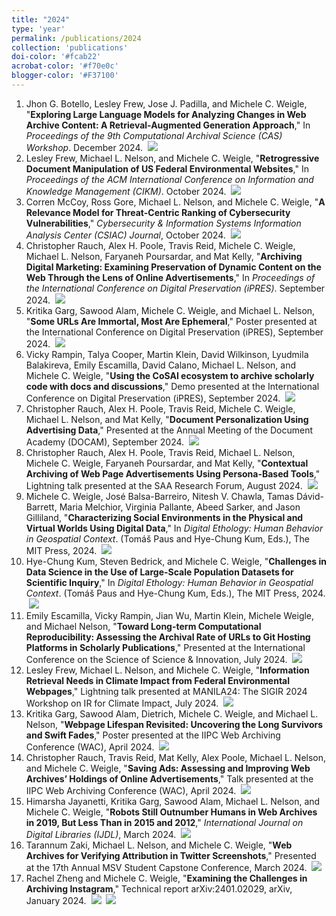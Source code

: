 ```yaml
---
title: "2024"
type: 'year'
permalink: /publications/2024
collection: 'publications'
doi-color: '#fcab22'
acrobat-color: '#f70e0c'
blogger-color: '#F37100'
---
```

1. Jhon G. Botello, Lesley Frew, Jose J. Padilla, and Michele C. Weigle, "**Exploring Large Language Models for Analyzing Changes in Web Archive Content: A Retrieval-Augmented Generation Approach**," In *Proceedings of the 9th Computational Archival Science (CAS) Workshop*. December 2024. &nbsp;<a href='/publications/bibtex#botello-cas24' target='_blank' class='btn btn--mcwbibtex'><img src='../images/BibTeX_logo-16px-high.png'/></a>
1. Lesley Frew, Michael L. Nelson, and Michele C. Weigle, "**Retrogressive Document Manipulation of US Federal Environmental Websites**," In *Proceedings of the ACM International Conference on Information and Knowledge Management (CIKM)*. October 2024. <a href='https://dx.doi.org/10.1145/3627673.3679988' target='_blank'><i class='ai ai-fw ai-doi' style='color: {{ page.doi-color }}'></i></a> <a href='https://dl.acm.org/doi/pdf/10.1145/3627673.3679988' target='_blank'><i class='fas fa-solid fa-file-pdf' style='color: {{ page.acrobat-color }}'></i></a> &nbsp;<a href='/publications/bibtex#frew-cikm24' target='_blank' class='btn btn--mcwbibtex'><img src='../images/BibTeX_logo-16px-high.png'/></a>
1. Corren McCoy, Ross Gore, Michael L. Nelson, and Michele C. Weigle, "**A Relevance Model for Threat-Centric Ranking of Cybersecurity Vulnerabilities**," *Cybersecurity & Information Systems Information Analysis Center (CSIAC) Journal*, October 2024. <a href='https://csiac.dtic.mil/articles/a-relevance-model-for-threat-centric-ranking-of-cybersecurity-vulnerabilities/' target='_blank'><i class='fas fa-fw fa-link'></i></a> &nbsp;<a href='/publications/bibtex#mccoy-csiac24' target='_blank' class='btn btn--mcwbibtex'><img src='../images/BibTeX_logo-16px-high.png'/></a>
1. Christopher Rauch, Alex H. Poole, Travis Reid, Michele C. Weigle, Michael L. Nelson, Faryaneh Poursardar, and Mat Kelly, "**Archiving Digital Marketing: Examining Preservation of Dynamic Content on the Web Through the Lens of Online Advertisements**," In *Proceedings of the International Conference on Digital Preservation (iPRES)*. September 2024. &nbsp;<a href='/publications/bibtex#rauch-ipres24' target='_blank' class='btn btn--mcwbibtex'><img src='../images/BibTeX_logo-16px-high.png'/></a>
1. Kritika Garg, Sawood Alam, Michele C. Weigle, and Michael L. Nelson, "**Some URLs Are Immortal, Most Are Ephemeral**," Poster presented at the International Conference on Digital Preservation (iPRES), September 2024. &nbsp;<a href='/publications/bibtex#garg-ipres24' target='_blank' class='btn btn--mcwbibtex'><img src='../images/BibTeX_logo-16px-high.png'/></a>
1. Vicky Rampin, Talya Cooper, Martin Klein, David Wilkinson, Lyudmila Balakireva, Emily Escamilla, David Calano, Michael L. Nelson, and Michele C. Weigle, "**Using the CoSAI ecosystem to archive scholarly code with docs and discussions**," Demo presented at the International Conference on Digital Preservation (iPRES), September 2024. &nbsp;<a href='/publications/bibtex#rampin-ipres24' target='_blank' class='btn btn--mcwbibtex'><img src='../images/BibTeX_logo-16px-high.png'/></a>
1. Christopher Rauch, Alex H. Poole, Travis Reid, Michele C. Weigle, Michael L. Nelson, and Mat Kelly, "**Document Personalization Using Advertising Data**," Presented at the Annual Meeting of the Document Academy (DOCAM), September 2024. &nbsp;<a href='/publications/bibtex#rauch-docam24' target='_blank' class='btn btn--mcwbibtex'><img src='../images/BibTeX_logo-16px-high.png'/></a>
1. Christopher Rauch, Alex H. Poole, Travis Reid, Michael L. Nelson, Michele C. Weigle, Faryaneh Poursardar, and Mat Kelly, "**Contextual Archiving of Web Page Advertisements Using Persona-Based Tools**," Lightning talk presented at the SAA Research Forum, August 2024. &nbsp;<a href='/publications/bibtex#rauch-saa24' target='_blank' class='btn btn--mcwbibtex'><img src='../images/BibTeX_logo-16px-high.png'/></a>
1. Michele C. Weigle, José Balsa-Barreiro, Nitesh V. Chawla, Tamas Dávid-Barrett, Maria Melchior, Virginia Pallante, Abeed Sarker, and Jason Gilliland, "**Characterizing Social Environments in the Physical and Virtual Worlds Using Digital Data**," In *Digital Ethology: Human Behavior in Geospatial Context*. (Tomáš Paus and Hye-Chung Kum, Eds.), The MIT Press, 2024. <a href='https://dx.doi.org/10.7551/mitpress/15532.003.0008' target='_blank'><i class='ai ai-fw ai-doi' style='color: {{ page.doi-color }}'></i></a> <a href='https://direct.mit.edu/book/chapter-pdf/2458077/c003000_9780262378840.pdf' target='_blank'><i class='fas fa-solid fa-file-pdf' style='color: {{ page.acrobat-color }}'></i></a> &nbsp;<a href='/publications/bibtex#social-env-ethology-book' target='_blank' class='btn btn--mcwbibtex'><img src='../images/BibTeX_logo-16px-high.png'/></a>
1. Hye-Chung Kum, Steven Bedrick, and Michele C. Weigle, "**Challenges in Data Science in the Use of Large-Scale Population Datasets for Scientific Inquiry**," In *Digital Ethology: Human Behavior in Geospatial Context*. (Tomáš Paus and Hye-Chung Kum, Eds.), The MIT Press, 2024. <a href='https://dx.doi.org/10.7551/mitpress/15532.003.0019' target='_blank'><i class='ai ai-fw ai-doi' style='color: {{ page.doi-color }}'></i></a> <a href='https://direct.mit.edu/book/chapter-pdf/2458093/c010400_9780262378840.pdf' target='_blank'><i class='fas fa-solid fa-file-pdf' style='color: {{ page.acrobat-color }}'></i></a> &nbsp;<a href='/publications/bibtex#data-sci-ethology-book' target='_blank' class='btn btn--mcwbibtex'><img src='../images/BibTeX_logo-16px-high.png'/></a>
1. Emily Escamilla, Vicky Rampin, Jian Wu, Martin Klein, Michele Weigle, and Michael Nelson, "**Toward Long-term Computational Reproducibility: Assessing the Archival Rate of URLs to Git Hosting Platforms in Scholarly Publications**," Presented at the International Conference on the Science of Science & Innovation, July 2024. &nbsp;<a href='/publications/bibtex#escamilla-icssi24' target='_blank' class='btn btn--mcwbibtex'><img src='../images/BibTeX_logo-16px-high.png'/></a>
1. Lesley Frew, Michael L. Nelson, and Michele C. Weigle, "**Information Retrieval Needs in Climate Impact from Federal Environmental Webpages**," Lightning talk presented at MANILA24: The SIGIR 2024 Workshop on IR for Climate Impact, July 2024. &nbsp;<a href='/publications/bibtex#frew-manila24' target='_blank' class='btn btn--mcwbibtex'><img src='../images/BibTeX_logo-16px-high.png'/></a>
1. Kritika Garg, Sawood Alam, Dietrich, Michele C. Weigle, and Michael L. Nelson, "**Webpage Lifespan Revisited: Uncovering the Long Survivors and Swift Fades**," Poster presented at the IIPC Web Archiving Conference (WAC), April 2024. &nbsp;<a href='/publications/bibtex#garg-wac24' target='_blank' class='btn btn--mcwbibtex'><img src='../images/BibTeX_logo-16px-high.png'/></a>
1. Christopher Rauch, Travis Reid, Mat Kelly, Alex Poole, Michael L. Nelson, and Michele C. Weigle, "**Saving Ads: Assessing and Improving Web Archives’ Holdings of Online Advertisements**," Talk presented at the IIPC Web Archiving Conference (WAC), April 2024. &nbsp;<a href='/publications/bibtex#rauch-wac24' target='_blank' class='btn btn--mcwbibtex'><img src='../images/BibTeX_logo-16px-high.png'/></a>
1. Himarsha Jayanetti, Kritika Garg, Sawood Alam, Michael L. Nelson, and Michele C. Weigle, "**Robots Still Outnumber Humans in Web Archives in 2019, But Less Than in 2015 and 2012**," *International Journal on Digital Libraries (IJDL)*, March 2024. <a href='https://rdcu.be/dADnQ' target='_blank'><i class='fas fa-fw fa-link'></i></a> <a href='https://dx.doi.org/10.1007/s00799-024-00397-2' target='_blank'><i class='ai ai-fw ai-doi' style='color: {{ page.doi-color }}'></i></a> &nbsp;<a href='/publications/bibtex#jayanetti-ijdl24' target='_blank' class='btn btn--mcwbibtex'><img src='../images/BibTeX_logo-16px-high.png'/></a>
1. Tarannum Zaki, Michael L. Nelson, and Michele C. Weigle, "**Web Archives for Verifying Attribution in Twitter Screenshots**," Presented at the 17th Annual MSV Student Capstone Conference, March 2024. &nbsp;<a href='/publications/bibtex#zaki-msvcc24' target='_blank' class='btn btn--mcwbibtex'><img src='../images/BibTeX_logo-16px-high.png'/></a>
1. Rachel Zheng and Michele C. Weigle, "**Examining the Challenges in Archiving Instagram**," Technical report arXiv:2401.02029, arXiv, January 2024. &nbsp;<a href='https://arxiv.org/abs/2401.02029' target='_blank' class='btn btn--mcwarxiv'><img src='../images/arxiv-logo-16px-high.png'/></a> &nbsp;<a href='/publications/bibtex#zheng-2024' target='_blank' class='btn btn--mcwbibtex'><img src='../images/BibTeX_logo-16px-high.png'/></a>

